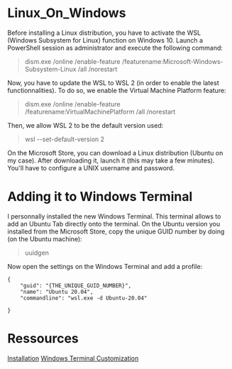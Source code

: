 # Linux_On_Windows

Before installing a Linux distribution, you have to activate the WSL (Windows Subsystem for Linux) function on Windows 10. Launch a PowerShell session as administrator and execute the following command:

>dism.exe /online /enable-feature /featurename:Microsoft-Windows-Subsystem-Linux /all /norestart

Now, you have to update the WSL to WSL 2 (in order to enable the latest functionnalities). To do so, we enable the Virtual Machine Platform feature:

>dism.exe /online /enable-feature /featurename:VirtualMachinePlatform /all /norestart

Then, we allow WSL 2 to be the default version used:

>wsl --set-default-version 2

On the Microsoft Store, you can download a Linux distribution (Ubuntu on my case). After downloading it, launch it (this may take a few minutes). You'll have to configure a UNIX username and password.

# Adding it to Windows Terminal

I personnally installed the new Windows Terminal. This terminal allows to add an Ubuntu Tab directly onto the terminal. On the Ubuntu version you installed from the Microsoft Store, copy the unique GUID number by doing (on the Ubuntu machine):

>uuidgen

Now open the settings on the Windows Terminal and add a profile:

```
{
    "guid": "{THE_UNIQUE_GUID_NUMBER}",
    "name": "Ubuntu 20.04",
    "commandline": "wsl.exe -d Ubuntu-20.04"

}
```
# Ressources 

[Installation](https://docs.microsoft.com/fr-fr/windows/wsl/install-win10#install-your-linux-distribution-of-choice)
[Windows Terminal Customization](https://docs.microsoft.com/fr-fr/windows/terminal/customize-settings/profile-settings)
